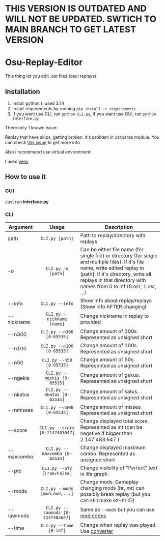 # THIS VERSION IS OUTDATED AND WILL NOT BE UPDATED. SWTICH TO MAIN BRANCH TO GET LATEST VERSION

# Osu-Replay-Editor

This thing let you edit .osr files (osu! replays)

## Installation

1. Install python (i used 3.11)
2. Install requirements by running ```pip install -r requirements```
3. If you want use CLI, run ```python CLI.py```, if you want use GUI, run ```python interface.py```

There only 1 known issue:

Replay that have skips, getting broken. It's problem in osrparse module. You can check [this issue](https://github.com/kszlim/osu-replay-parser/issues/41) to get more info

Also i recommend use virtual environment.

I used [venv](https://docs.python.org/3/library/venv.html)

## How to use it

### GUI

Just run **interface.py**

### CLI

| Argument   | Usage                                    | Description                     |
|------------|:----------------------------------------:|---------------------------------|
| path       | ``` CLI.py [path] ```                   | Path to replay/directory with replays|
| -o         | ``` CLI.py -o [path] ```                | Can be either file name (for single file) or directory (for single and multiple files). If it's file name, write edited replay in \[path\]. If it's directory, write all replays in that directory with names from 0 to inf (0.osr, 1.osr, ...) |
| --info     | ``` CLI.py --info ```                   | Show info about replay/replays (Show info AFTER changing)|
| --nickname | ``` CLI.py --nickname [name] ```        | Change nickname in replay to provided |
| --n300     | ``` CLI.py --n300 [0-65535] ```         | Change amount of 300s. Represented as unsigned short |
| --n100     | ``` CLI.py --n100 [0-65535] ```         | Change amount of 100s. Represented as unsigned short |
| --n50      | ``` CLI.py --n50 [0-65535] ```          | Change amount of 50s. Represented as unsigned short |
| --ngekis   | ``` CLI.py --ngekis [0-65535] ```       | Change amount of gekus. Represented as unsigned short |
| --nkatus   | ``` CLI.py --nkatus [0-65535] ```       | Change amount of katus. Represented as unsigned short |
| --nmisses  | ``` CLI.py --n300 [0-65535] ```         | Change amount of misses. Represented as unsigned short |
| --score    | ``` CLI.py --score [0-2147483647] ```   | Change displayed total score. Represented as int (can be negative if bigger than 2.147.483.647 ) |
| --maxcombo | ``` CLI.py --maxcombo [0-65535] ```     | Change displayed maximum combo. Represented as unsigned short |
| --pfc      | ``` CLI.py --pfc [True/False] ```       | Change visibility of "Perfect" text in life graph. |
| --mods     | ``` CLI.py --mods [mod,mod,...] ```     | Change mods. Gameplay changing mods (hr, mr) can possibly break replay (but you can still make ez+hr :D) |
| --rawmods  | ``` CLI.py --rawmods [0-2147483647] ``` | Same as ```--mods``` but you can use [mod codes](https://osu.ppy.sh/wiki/en/Client/File_formats/Osr_(file_format)) |
| --time     | ``` CLI.py --time [0-inf] ```           | Change when replay was played. Use [converter](https://www.datetimetoticks-converter.com/) |
